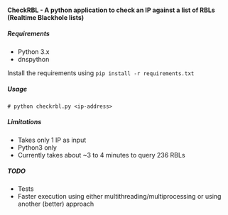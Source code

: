 #### CheckRBL - A python application to check an IP against a list of RBLs (Realtime Blackhole lists)  
  
##### Requirements

- Python 3.x
- dnspython

Install the requirements using `pip install -r requirements.txt`

##### Usage

```
# python checkrbl.py <ip-address>
```

##### Limitations

- Takes only 1 IP as input
- Python3 only
- Currently takes about ~3 to 4 minutes to query 236 RBLs 

##### TODO

- Tests
- Faster execution using either multithreading/multiprocessing or using another (better) approach
